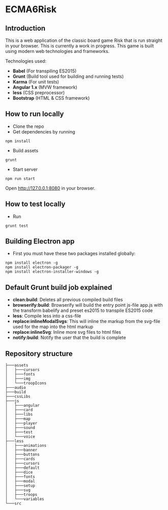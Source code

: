 ECMA6Risk
==========

## Introduction

This is a web application of the classic board game Risk that is run straight in your browser. This is currently a work in progress. This game is built using modern web technologies and frameworks.

Technologies used:

- **Babel** (For transpiling ES2015)
- **Grunt** (Build tool used for building and running tests)
- **Karma** (For unit tests)
- **Angular 1.x** (MVW framework)
- **less** (CSS preprocessor)
- **Bootstrap** (HTML & CSS framework)

## How to run locally

- Clone the repo
- Get dependencies by running

```
npm install
```

- Build assets

```
grunt
```

- Start server

```
npm run start
```
Open http://127.0.0.1:8080 in your browser.

## How to test locally

- Run

```
grunt test
```

## Building Electron app

- First you must have these two packages installed globally:

```
npm install electron -g
npm install electron-packager -g
npm install electron-installer-windows -g
```

## Default Grunt build job explained

+ **clean:build**: Deletes all previous compiled build files
+ **browserify:build**: Browserify will build the entry point js-file app.js with the transform babelify and preset es2015 to transpile ES2015 code
+ **less**: Compile less into a css-file
+ **replace:inlineModalSvgs**: This will inline the markup from the svg-file used for the map into the html markup
+ **replace:inlineSvg**: Inline more svg files to html files
+ **notify:build**: Notify the user that the build is complete

## Repository structure
```
├───assets
│   ├───cursors
│   ├───fonts
│   ├───img
│   └───troopIcons
├───audio
├───build
├───cssLibs
├───js
│   ├───angular
│   ├───card
│   ├───libs
│   ├───map
│   ├───player
│   ├───sound
│   ├───test
│   └───voice
├───less
│   ├───animations
│   ├───banner
│   ├───buttons
│   ├───cards
│   ├───cursors
│   ├───default
│   ├───dice
│   ├───fonts
│   ├───modal
│   ├───setup
│   ├───svg
│   ├───troops
│   └───variables
└───src
```
